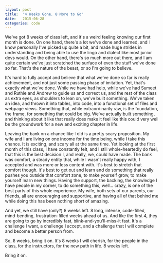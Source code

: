 ```yaml
---
layout: post
title:  "4 Weeks Gone, 8 More to Go"
date:   2015-06-28
categories: code
---
```


We've got 8 weeks of class left, and it's a weird feeling knowing our first month is done.  On one hand, there's a lot we've done and learned, and I know personally I've picked up quite a bit, and made huge strides in understanding and being able to use the lingo and dialect like most junior devs would.  On the other hand, there's so much more out there, and I am quite certain we've just scratched the surface of even the stuff we've done so far.  That's the nature of the beast, or so I'm going to believe.  

It's hard to fully accept and believe that what we've done so far is really achievement, and not just some passing phase of imitation.  Yet, that's exactly what we've done.  While we have had help, while we've had Sumeet and Ruthie and Andrew to guide us and correct us, and the rest of the class as extra eyes, as shoulders to lean on, we've built something.  We've taken an idea, and thrown it into tables, into code, into a functional set of files and webpage views.  Something that, while extraordinarily raw, is the foundation, the frame, for something that could be big.  We've actually built something, and thinking about it like that really does make it feel like this could very well be the groundwork for a new and exciting chapter in life.

Leaving the bank on a chance like I did is a pretty scary proposition.  My wife and I are living on one income for the time being, while I take this chance.  It is exciting, and scary all at the same time.  Yet looking at the first month of this class, I have constantly felt, and I still whole-heartedly do feel, that this is the best decision I, and really, we, could have made.  The bank was comfort, a steady entity that, while I wasn't really happy with, I accepted and was more or less content with.  It's best to stretch that comfort though.  It's best to get out and learn and do something that really pushes you outside that comfort zone, to make yourself grow, to make yourself learn new things.  Having the support, the backing, the knowledge I have people in my corner, to do something this, well... crazy, is one of the best parts of this whole experience.  My wife, both sets of our parents, our friends, all are encouraging and supportive, and having all of that behind me while doing this has been nothing short of amazing.

And yet, we still have (only?) 8 weeks left.  8 long, intense, code-filled, mind-bending, frustration-filled weeks ahead of us.  And like the first 4, they are going to go by incredibly fast, blink-and-you'll-miss-it fast.  It's a challenge I want, a challenge I accept, and a challenge that I will complete and become a better person from.

So, 8 weeks, bring it on.  It's 8 weeks I will cherish, for the people in the class, for the instructors, for the new path in life.  8 weeks left.

Bring it on.